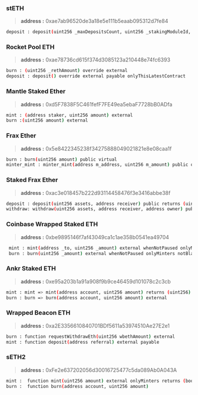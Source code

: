###  stETH
> **address :** 0xae7ab96520de3a18e5e111b5eaab095312d7fe84
```bash 
deposit : deposit(uint256 _maxDepositsCount, uint256 _stakingModuleId, bytes _depositCalldata) external {ILidoLocator locator = getLidoLocator()
```
 ###  Rocket Pool ETH 
> **address :** 0xae78736cd615f374d3085123a210448e74fc6393
```bash
burn : (uint256 _rethAmount) override external
deposit : deposit() override external payable onlyThisLatestContract
```

 ###  Mantle Staked Ether 
> **address :** 0xd5F7838F5C461fefF7FE49ea5ebaF7728bB0ADfa
```bash
mint : (address staker, uint256 amount) external
burn :(uint256 amount) external
``` 
### Frax Ether
> **address :** 0x5e8422345238f34275888049021821e8e08caa1f
```bash
burn : burn(uint256 amount) public virtual 
minter_mint : minter_mint(address m_address, uint256 m_amount) public onlyMinters
```
### Staked Frax Ether 
> **address :** 0xac3e018457b222d93114458476f3e3416abbe38f
```bash
deposit : deposit(uint256 assets, address receiver) public returns (uint256 shares)
withdraw: withdraw(uint256 assets, address receiver, address owner) public virtual returns (uint256 shares) 
```
### Coinbase Wrapped Staked ETH 
> **address :** 0xbe9895146f7af43049ca1c1ae358b0541ea49704
```bash
 mint : mint(address _to, uint256 _amount) external whenNotPaused onlyMinters notBlacklisted(msg.sender) notBlacklisted(_to) returns (bool)
 burn : burn(uint256 _amount) external whenNotPaused onlyMinters notBlacklisted(msg.sender)
```
### Ankr Staked ETH 
> **address :** 0xe95a203b1a91a908f9b9ce46459d101078c2c3cb
```bash 
mint : mint => mint(address account, uint256 amount) returns (uint256)
burn : burn => burn(address account, uint256 amount) external
```
### Wrapped Beacon ETH 
> **address :** 0xa2E3356610840701BDf5611a53974510Ae27E2e1
```bash 
burn : function requestWithdrawEth(uint256 wbethAmount) external
mint : function deposit(address referral) external payable
```
### sETH2
> **address :** 0xFe2e637202056d30016725477c5da089Ab0A043A
```bash 
mint :  function mint(uint256 amount) external onlyMinters returns (bool)
burn :  function burn(address account, uint256 amount)
```
